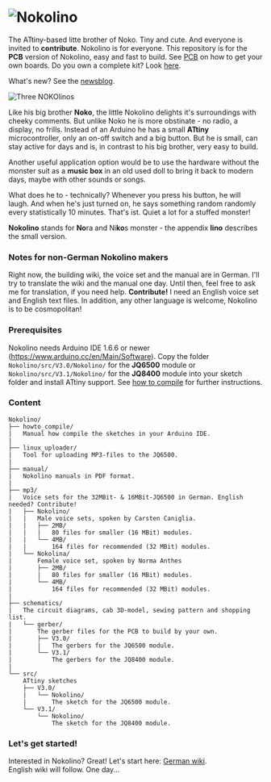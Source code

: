 # ![Nokolino](http://www.nikolairadke.de/Nokolino/nokolino_back.jpg)  

The ATtiny-based litte brother of Noko. Tiny and cute. And everyone is invited to **contribute**. Nokolino is for everyone. This repository is for the **PCB** version of Nokolino, easy and fast to build. See [PCB](https://github.com/NikolaiRadke/NOKOlino_2/tree/master/PCB.md) on how to get your own boards. Do you own a complete kit? Look [here](https://github.com/NikolaiRadke/Nokolino).    
  
What's new? See the [newsblog](https://github.com/NikolaiRadke/NOKOlino_2/tree/master/NEWS.md).   

![Three NOKOlinos](http://www.nikolairadke.de/NOKOlino_2/nokolinos.png)
  
Like his big brother **Noko**, the little Nokolino delights it's surroundings with cheeky comments. But unlike Noko he is more obstinate - no radio, a display, no frills. Instead of an Arduino he has a small **ATtiny** microcontroller, only an on-off switch and a big button. But he is small, can stay active for days and is, in contrast to his big brother, very easy to build.  
  
Another useful application option would be to use the hardware without the monster suit as a **music box** in an old used doll to bring it back to modern days, maybe with other sounds or songs.  

What does he to - technically? Whenever you press his button, he will laugh. And when he's just turned on, he says something random randomly every statistically 10 minutes. That's ist. Quiet a lot for a stuffed monster!  
  
**Nokolino** stands for **No**ra and Ni**ko**s monster - the appendix **lino** describes the small version.  
  
### Notes for non-German Nokolino makers  
  
Right now, the building wiki, the voice set and the manual are in German. I'll try to translate the wiki and the manual one day. Until then, feel free to ask me for translation, if you need help. **Contribute!** I need an English voice set and English text files. In addition, any other language is welcome, Nokolino is to be cosmopolitan!
  
### Prerequisites
  
Nokolino needs Arduino IDE 1.6.6 or newer (https://www.arduino.cc/en/Main/Software). Copy the folder `Nokolino/src/V3.0/Nokolino/` for the **JQ6500** module or `Nokolino/src/V3.1/Nokolino/` for the **JQ8400** module into your sketch folder and install ATtiny support. See [how to compile](https://github.com/NikolaiRadke/Nokolino_pcb/tree/master/howto_compile) for further instructions. 
  
### Content

```
Nokolino/
├── howto_compile/
|   Manual how compile the sketches in your Arduino IDE.
|
├── linux_uploader/
|   Tool for uploading MP3-files to the JQ6500.
|
├── manual/
|   Nokolino manuals in PDF format.
|
├── mp3/
|   Voice sets for the 32MBit- & 16MBit-JQ6500 in German. English needed? Contribute!
|   ├── Nokolino/
|   |   Male voice sets, spoken by Carsten Caniglia.
|   |   ├── 2MB/
|   |   |   80 files for smaller (16 MBit) modules.
|   |   └── 4MB/
|   |       164 files for recommended (32 MBit) modules.
|   └── Nokolina/
|       Female voice set, spoken by Norma Anthes
|       ├── 2MB/
|       |   80 files for smaller (16 MBit) modules.
|       └── 4MB/
|           164 files for recommended (32 MBit) modules.
|
├── schematics/
|   The circuit diagrams, cab 3D-model, sewing pattern and shopping list.  
|   └── gerber/
|       The gerber files for the PCB to build by your own.
|       ├── V3.0/
|       |   The gerbers for the JQ6500 module.
|       └── V3.1/
|           The gerbers for the JQ8400 module.
|
└── src/
    ATtiny sketches
    ├── V3.0/
    |   └── Nokolino/
    |       The sketch for the JQ6500 module.
    └── V3.1/
        └── Nokolino/
            The sketch for the JQ8400 module.
```
### Let's get started!

Interested in Nokolino? Great! Let's start here: [German wiki](https://github.com/NikolaiRadke/Nokolino_pcb/wiki).  
English wiki will follow. One day...


